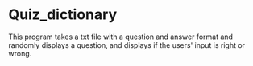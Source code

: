 # Quiz_dictionary
This program takes a txt file with a question and answer format and randomly displays a question, and displays if the users' input is right or wrong.
